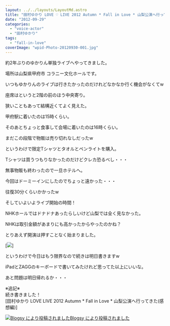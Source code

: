 ```yaml
---
layout: ../../layouts/LayoutMd.astro
title: "田村ゆかり LOVE ♡ LIVE 2012 Autumn * Fall in Love * 山梨公演へ行ってきた"
date: "2012-09-29"
categories: 
  - "voice-actor"
  - "田村ゆかり"
tags: 
  - "fall-in-love"
coverImage: "wpid-Photo-20120930-001.jpg"
---
```


約2年ぶりのゆかりん単独ライブへやってきました。

場所は山梨県甲府市 コラニー文化ホールです。

いつもゆかりんのライブは行きたかったのだけれどなかなか行く機会がなくてw

座席はというと2階の前のほう中央寄り。

狭いこともあって結構近くてよく見えた。

甲府駅に着いたのは15時くらい。

そのあとちょっと食事して会場に着いたのは16時くらい。

まだこの段階で物販は売り切れなしだったw

というわけで限定Tシャツとタオルとペンライトを購入。

Tシャツは買うつもりなかったのだけどクレカ恐るべし・・・

無事物販も終わったので一旦ホテルへ。

今回はドーミーインにしたのでちょっと遠かった・・・

往復30分くらいかかったw

そしていよいよライブ開始の時間！

NHKホールではドナドナあったらしいけど山梨では全く見なかった。

NHKは取引金額があまりにも高かったからやったのかね？

とりあえず開演は押すことなく始まりました。

[![](/wp/images/wpid-Photo-20120930-001.jpg)]

というわけで今日はもう限界なので続きは明日書きますw

iPadとZAGGのキーボードで書いてみたけれど思ってた以上にいいな。

あと問題は明日帰れるか・・・

※追記※  
続き書きました！  
[田村ゆかり LOVE LIVE 2012 Autumn \* Fall in Love \* 山梨公演へ行ってきた(感想編)]

[![Blogsy により投稿されました](/wp/images/blogsy_footer_icon.png)Blogsy により投稿されました](http://blogsyapp.com)
